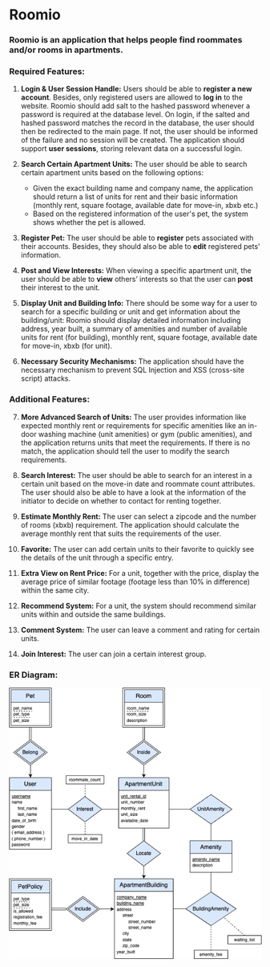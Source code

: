 # Roomio

### Roomio is an application that helps people find roommates and/or rooms in apartments.

### Required Features:

1. **Login & User Session Handle:** Users should be able to **register a new account**. Besides, only registered users are allowed to **log in** to the website. Roomio should add salt to the hashed password whenever a password is required at the database level. On login, if the salted and hashed password matches the record in the database, the user should then be redirected to the main page. If not, the user should be informed of the failure and no session will be created. The application should support **user sessions**, storing relevant data on a successful login.

2. **Search Certain Apartment Units:** The user should be able to search certain apartment units based on the following options:

   - Given the exact building name and company name, the application should return a list of units for rent and their basic information (monthly rent, square footage, available date for move-in, xbxb etc.)
   - Based on the registered information of the user's pet, the system shows whether the pet is allowed.

3. **Register Pet:** The user should be able to **register** pets associated with their accounts. Besides, they should also be able to **edit** registered pets' information.

4. **Post and View Interests:** When viewing a specific apartment unit, the user should be able to **view** others’ interests so that the user can **post** their interest to the unit.

5. **Display Unit and Building Info:** There should be some way for a user to search for a specific building or unit and get information about the building/unit: Roomio should display detailed information including address, year built, a summary of amenities and number of available units for rent (for building), monthly rent, square footage, available date for move-in, xbxb (for unit).

6. **Necessary Security Mechanisms:** The application should have the necessary mechanism to prevent SQL Injection and XSS (cross-site script) attacks.

### Additional Features:

7. **More Advanced Search of Units:** The user provides information like expected monthly rent or requirements for specific amenities like an in-door washing machine (unit amenities) or gym (public amenities), and the application returns units that meet the requirements. If there is no match, the application should tell the user to modify the search requirements.

8. **Search Interest:** The user should be able to search for an interest in a certain unit based on the move-in date and roommate count attributes. The user should also be able to have a look at the information of the initiator to decide on whether to contact for renting together.

9. **Estimate Monthly Rent:** The user can select a zipcode and the number of rooms (xbxb) requirement. The application should calculate the average monthly rent that suits the requirements of the user.

10. **Favorite:** The user can add certain units to their favorite to quickly see the details of the unit through a specific entry.

11. **Extra View on Rent Price:** For a unit, together with the price, display the average price of similar footage (footage less than 10% in difference) within the same city.

12. **Recommend System:** For a unit, the system should recommend similar units within and outside the same buildings.

13. **Comment System:** The user can leave a comment and rating for certain units.

14. **Join Interest:** The user can join a certain interest group.

### ER Diagram:

![ER Diagram](er_diagram.png)
